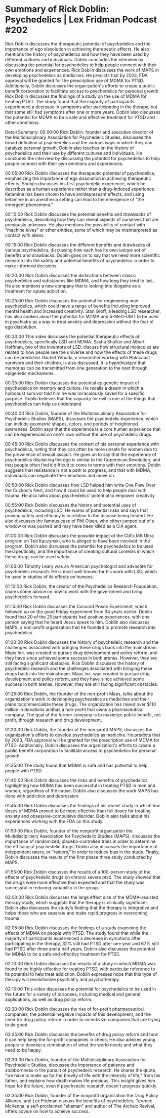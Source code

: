 # Summary of Rick Doblin: Psychedelics | Lex Fridman Podcast #202

Rick Doblin discusses the therapeutic potential of psychedelics and the importance of ego dissolution in achieving therapeutic effects. He also mentions the history of psychedelics and how they have been used by different cultures and individuals. Doblin concludes the interview by discussing the potential for psychedelics to help people connect with their own emotions and experiences.
Rick Doblin discusses the work of MAPS in developing psychedelics as medicines. He predicts that by 2023, FDA approval will be granted for the prescription use of MDMA for PTSD. Additionally, Doblin discusses the organization's efforts to create a public benefit corporation to facilitate access to psychedelics for personal growth.
Rick Doblin discusses the findings of a study on the use of MDMA for treating PTSD. The study found that the majority of participants experienced a decrease in symptoms after participating in the therapy, but that some still had symptoms after one or more years. Doblin also discusses the potential for MDMA to be a safe and effective treatment for PTSD and other conditions.

Detail Summary: 
00:00:00
Rick Doblin, founder and executive director of the Multidisciplinary Association for Psychedelic Studies, discusses the broad definition of psychedelics and the various ways in which they can catalyze personal growth. Doblin also touches on the history of psychedelics and their use by different cultures and individuals. He concludes the interview by discussing the potential for psychedelics to help people connect with their own emotions and experiences.

00:05:00
Rick Doblin discusses the therapeutic potential of psychedelics, emphasizing the importance of ego dissolution in achieving therapeutic effects. Shulgin discusses his first psychedelic experience, which he describes as a human experience rather than a drug-induced experience. Ketamine has been shown to have antidepressant effects, and using ketamine in an anesthesia setting can lead to the emergence of "the emergent phenomena."

00:10:00
Rick Doblin discusses the potential benefits and drawbacks of psychedelics, describing how they can reveal aspects of ourselves that are previously unknown. He also mentions the possibility of contact with "machine elves" or other entities, some of which may be misinterpreted as contact with aliens.

00:15:00
Rick Doblin discusses the different benefits and drawbacks of various psychedelics, discussing how each has its own unique set of benefits and drawbacks. Doblin goes on to say that we need more scientific research into the safety and potential benefits of psychedelics in order to make informed decisions.

00:20:00
Rick Doblin discusses the distinctions between classic psychedelics and substances like MDMA, and how long they tend to last. He also mentions a new company that is looking into ibogaine as a treatment for opiate addiction.

00:25:00
Rick Doblin discusses the potential for engineering new psychedelics, which could have a range of benefits including improved mental health and increased creativity. Stan Groff, a leading LSD researcher, has also spoken about the potential for MDMA and 5-MeO-DMT to be used in psychiatry as a way to treat anxiety and depression without the fear of ego dissolution.

00:30:00
This video discusses the potential therapeutic effects of psychedelics, specifically LSD and MDMA. Sasha Shulkin and Albert Hoffman, two of the inventors of LSD, discuss how structural molecules are related to how people see the universe and how the effects of these drugs can be predicted. Rachel Yehuda, a researcher working with Holocaust survivors and their children, is also discussed. It is hypothesized that memories can be transmitted from one generation to the next through epigenetic mechanisms.

00:35:00
Rick Doblin discusses the potential epigenetic impact of psychedelics on memory and culture. He recalls a dream in which a holocaust survivor told him he was miraculously saved for a specific purpose. Doblin believes that the capacity for evil is one of the things that psychedelics can help us understand.

00:40:00
Rick Doblin, founder of the Multidisciplinary Association for Psychedelic Studies (MAPS), discusses the psychedelic experience, which can include geometric shapes, colors, and periods of heightened awareness. Doblin says that the experience is a core human experience that can be experienced on one's own without the use of psychedelic drugs.

00:45:00
Rick Doblin discusses the context of his personal experience with psychedelics, noting that they can often be more unsafe for women due to the prevalence of sexual assault. He goes on to say that the experience of psychedelics displacing the ego is similar to the Copernican Revolution, and that people often find it difficult to come to terms with their emotions. Doblin suggests that resistance is not a path to progress, and that with MDMA, individuals can negotiate their emotions and move on.

00:50:00
Rick Doblin discusses how LSD helped him write One Flew Over the Cuckoo's Nest, and how it could be used to help people deal with trauma. He also talks about psychedelics' potential to empower creativity.

00:55:00
Rick Doblin discusses the history and potential uses of psychedelics, including LSD. He warns of potential risks and says that proving safety and efficacy is in relation to the disease being treated. He also discusses the famous case of Phil Olsen, who either jumped out of a window or was pushed and may have been killed as a CIA agent.

01:00:00
Rick Doblin discusses the possible impact of the CIA's MK Ultra program on Ted Kaczynski, who is alleged to have been involved in the program. Doblin also discusses the potential for psychedelics to be used therapeutically, and the importance of creating cultural contexts in which these drugs can be used safely.

01:05:00
Timothy Leary was an American psychologist and advocate for psychedelic research. He is most well-known for his work with LSD, which he used in studies of its effects on humans.

01:10:00
Rick Doblin, the creator of the Psychedelics Research Foundation, shares some advice on how to work with the government and bring psychedelics forward.

01:15:00
Rick Doblin discusses the Concord Prison Experiment, which followed up on the good Friday experiment from 34 years earlier. Doblin found that 20 of the 25 participants had positive experiences, with one person saying that he heard Jesus speak to him. Doblin also discusses MAPS, a non-profit organization that he founded to promote research into psychedelics.

01:20:00
Rick Doblin discusses the history of psychedelic research and the challenges associated with bringing these drugs back into the mainstream. Maps Inc. was created to pursue drug development and policy reform, and they have since achieved some success in both arenas. However, they are still facing significant obstacles. Rick Doblin discusses the history of psychedelic research and the challenges associated with bringing these drugs back into the mainstream. Maps Inc. was created to pursue drug development and policy reform, and they have since achieved some success in both arenas. However, they are still facing significant obstacles.

01:25:00
Rick Doblin, the founder of the non-profit Maps, talks about the organization's work in developing psychedelics as medicines and their plans tocommercialize these drugs. The organization has raised over $110 million in donations andhas a non-profit that owns a pharmaceutical company. The goal of the former company is to maximize public benefit, not profit, through research and drug development.

01:30:00
Rick Doblin, the founder of the non-profit MAPS, discusses the organization's efforts to develop psychedelics as medicine. He predicts that by 2023, FDA approval will be granted for the prescription use of MDMA for PTSD. Additionally, Doblin discusses the organization's efforts to create a public benefit corporation to facilitate access to psychedelics for personal growth.

01:35:00
The study found that MDMA is safe and has potential to help people with PTSD.

01:40:00
Rick Doblin discusses the risks and benefits of psychedelics, highlighting how MDMA has been successful in treating PTSD in men and women, regardless of the cause. Doblin also discusses the work MAPS has done with addiction and depression.

01:45:00
Rick Doblin discusses the findings of his recent study in which low doses of MDMA proved to be more effective than full doses for treating anxiety and obsessive-compulsive disorder. Doblin also talks about his experiences working with the FDA on this study.

01:50:00
Rick Doblin, founder of the nonprofit organization the Multidisciplinary Association for Psychedelic Studies (MAPS), discusses the importance of randomized, placebo-controlled trials in order to determine the efficacy of psychedelic drugs. Doblin also discusses the importance of independent raters, or "raiders," in order to reduce bias in the study. Finally, Doblin discusses the results of the first phase three study conducted by MAPS.

01:55:00
Rick Doblin discusses the results of a 100-person study of the effects of psychedelic drugs on chronic severe ptsd. The study showed that the drugs were more effective than expected and that the study was successful in reducing variability in the group.

02:00:00
Rick Doblin discusses the large effect size of the MDMA-assisted therapy study, which suggests that the therapy is clinically significant. Doblin also discusses the study's finding that the therapy is integrative and helps those who are separate and make rapid progress in overcoming trauma.

02:05:00
Rick Doblin discusses the findings of a study examining the effects of MDMA on people with PTSD. The study found that while the majority of participants experienced a decrease in symptoms after participating in the therapy, 32% still had PTSD after one year and 67% still had PTSD after three and a half years. Doblin also discusses the potential for MDMA to be a safe and effective treatment for PTSD.

02:10:00
Rick Doblin discusses the results of a study in which MDMA was found to be highly effective for treating PTSD, with particular reference to its potential to help treat addiction. Doblin expresses hope that this type of therapy will revolutionize psychiatry and psychotherapy.

02:15:00
This video discusses the potential for psychedelics to be used in the future for a variety of purposes, including medical and general applications, as well as drug policy reform.

02:20:00
Rick Doblin discusses the rise of for-profit pharmaceutical companies, the potential negative impacts of this development, and the need for drug policy reform in order to incentivize companies that are trying to do good.

02:25:00
Rick Doblin discusses the benefits of drug policy reform and how it can help keep the for-profit companies in check. He also advises young people to develop a combination of what the world needs and what they need to be happy.

02:30:00
Rick Doblin, founder of the Multidisciplinary Association for Psychedelic Studies, discusses the importance of patience and stubbornness in the pursuit of psychedelic research. He shares the quote, "we have to make up for the brevity of life with the intensity of life," from his father, and explains how death makes life precious. This insight gives him hope for the future, even if psychedelic research doesn't progress quickly.

02:35:00
Rick Doblin, founder of the nonprofit organization the Drug Policy Alliance, and Lex Fridman discuss the benefits of psychedelics. Terence McKenna, a self-proclaimed "shaman" and author of The Archaic Revival, offers advice on how to achieve success.

